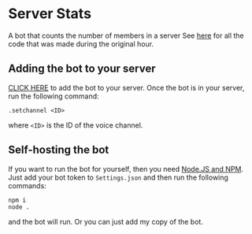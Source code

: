 # Server Stats

A bot that counts the number of members in a server
See [here](https://github.com/ERmilburn02/server-stats/tree/37be6d67e2662678c7c022947b970ce82f20d05f) for all the code that was made during the original hour.

## Adding the bot to your server

[CLICK HERE](https://discord.com/oauth2/authorize?client_id=707050731873501226&scope=bot&permissions=3088) to add the bot to your server.
Once the bot is in your server, run the following command:

```
.setchannel <ID>
```

where `<ID>` is the ID of the voice channel.

## Self-hosting the bot

If you want to run the bot for yourself, then you need [Node.JS and NPM](https://nodejs.org/). Just add your bot token to `Settings.json` and then run the following commands:

```
npm i
node .
```

and the bot will run. Or you can just add my copy of the bot.
